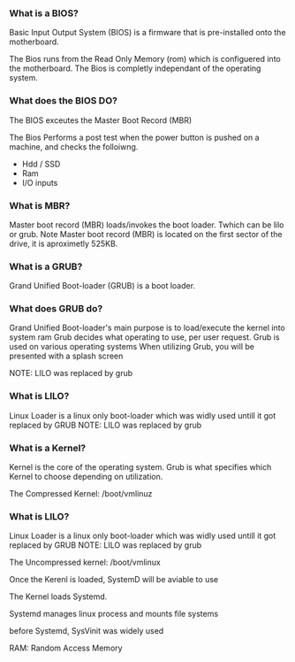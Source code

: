 

<h3> What is a BIOS? </h3>

<p> Basic Input Output System (BIOS) is a firmware that is pre-installed onto the motherboard. </p>
The Bios runs from the Read Only Memory (rom) which is configuered into the motherboard.
The Bios is completly independant of the operating system.


<h3> What does the BIOS DO? </h3>
The BIOS exceutes the Master Boot Record (MBR)

The Bios Performs a post test when the power button is pushed on a machine, and checks the folloiwng. 
- Hdd / SSD
- Ram
- I/O inputs



<h3> What is MBR? </h3>

Master boot record (MBR) loads/invokes the boot loader. Twhich can be lilo or grub.
Note Master boot record (MBR) is located on the first sector of the drive, it is aproximetly 525KB.


<h3> What is a GRUB? </h3>
Grand Unified Boot-loader (GRUB) is a boot loader.

<h3> What does GRUB do? </h3>
Grand Unified Boot-loader's main purpose is to load/execute the kernel into system ram 
Grub decides what operating to use, per user request. 
Grub is used on various operating systems
When utilizing Grub, you will be presented with a splash screen

NOTE: LILO was replaced by grub

<h3> What is LILO? </h3>
Linux Loader is a linux only boot-loader which was widly used untill it got replaced by GRUB
NOTE: LILO was replaced by grub

<h3> What is a Kernel? </h3>
Kernel is the core of the operating system.
Grub is what specifies which Kernel to choose depending on utilization.

The Compressed Kernel: 
/boot/vmlinuz<h3> What is LILO? </h3>
Linux Loader is a linux only boot-loader which was widly used untill it got replaced by GRUB
NOTE: LILO was replaced by grub

The Uncompressed kernel:
/boot/vmlinux





Once the Kerenl is loaded, SystemD will be aviable to use






The Kernel loads Systemd.

Systemd manages linux process and mounts file systems

before Systemd, SysVinit was widely used 




RAM: 
Random Access Memory


